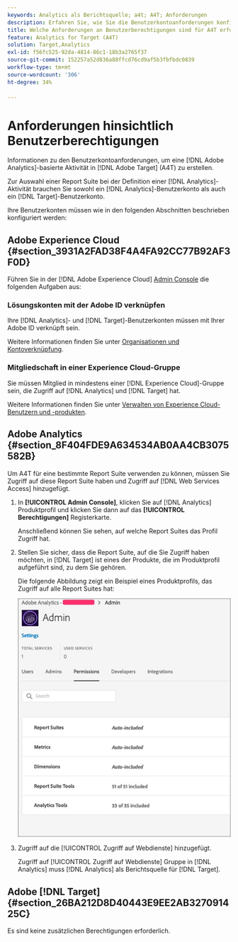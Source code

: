 ```yaml
---
keywords: Analytics als Berichtsquelle; a4t; A4T; Anforderungen
description: Erfahren Sie, wie Sie die Benutzerkontoanforderungen konfigurieren, die zum Erstellen einer Adobe Analytics-basierten Aktivität in Adobe erforderlich sind. [!DNL Target] Verwenden von Analytics für [!DNL Target] (A4T).
title: Welche Anforderungen an Benutzerberechtigungen sind für A4T erforderlich?
feature: Analytics for Target (A4T)
solution: Target,Analytics
exl-id: f56fc525-92da-4814-86c1-18b3a2765f37
source-git-commit: 152257a52d836a88ffcd76cd9af5b3fbfbdc0839
workflow-type: tm+mt
source-wordcount: '306'
ht-degree: 34%

---
```


# Anforderungen hinsichtlich Benutzerberechtigungen

Informationen zu den Benutzerkontoanforderungen, um eine [!DNL Adobe Analytics]-basierte Aktivität in [!DNL Adobe Target] (A4T) zu erstellen.

Zur Auswahl einer Report Suite bei der Definition einer [!DNL Analytics]-Aktivität brauchen Sie sowohl ein [!DNL Analytics]-Benutzerkonto als auch ein [!DNL Target]-Benutzerkonto.

Ihre Benutzerkonten müssen wie in den folgenden Abschnitten beschrieben konfiguriert werden:

## Adobe Experience Cloud {#section_3931A2FAD38F4A4FA92CC77B92AF3F0D}

Führen Sie in der [!DNL Adobe Experience Cloud] [Admin Console](https://adminconsole.adobe.com) die folgenden Aufgaben aus:

### Lösungskonten mit der Adobe ID verknüpfen

Ihre [!DNL Analytics]- und [!DNL Target]-Benutzerkonten müssen mit Ihrer Adobe ID verknüpft sein.

Weitere Informationen finden Sie unter [Organisationen und Kontoverknüpfung](https://experienceleague.adobe.com/docs/core-services/interface/administration/organizations.html?lang=en).

### Mitgliedschaft in einer Experience Cloud-Gruppe

Sie müssen Mitglied in mindestens einer [!DNL Experience Cloud]-Gruppe sein, die Zugriff auf [!DNL Analytics] und [!DNL Target] hat.

Weitere Informationen finden Sie unter [Verwalten von Experience Cloud-Benutzern und -produkten](https://experienceleague.adobe.com/docs/core-services/interface/manage-users-and-products/admin-getting-started.html).

## Adobe Analytics {#section_8F404FDE9A634534AB0AA4CB3075582B}

Um A4T für eine bestimmte Report Suite verwenden zu können, müssen Sie Zugriff auf diese Report Suite haben und Zugriff auf [!DNL Web Services Access] hinzugefügt.

1. In **[!UICONTROL Admin Console]**, klicken Sie auf [!DNL Analytics] Produktprofil und klicken Sie dann auf das **[!UICONTROL Berechtigungen]** Registerkarte.

   Anschließend können Sie sehen, auf welche Report Suites das Profil Zugriff hat.

1. Stellen Sie sicher, dass die Report Suite, auf die Sie Zugriff haben möchten, in [!DNL Target] ist eines der Produkte, die im Produktprofil aufgeführt sind, zu dem Sie gehören.

   Die folgende Abbildung zeigt ein Beispiel eines Produktprofils, das Zugriff auf alle Report Suites hat:

   ![Registerkarte &quot;Admin Console Permission&quot;](/help/main/c-integrating-target-with-mac/a4t/assets/permissions-tab.png)

1. Zugriff auf die [!UICONTROL Zugriff auf Webdienste] hinzugefügt.

   Zugriff auf [!UICONTROL Zugriff auf Webdienste] Gruppe in [!DNL Analytics] muss [!DNL Analytics] als Berichtsquelle für [!DNL Target].


## Adobe [!DNL Target] {#section_26BA212D8D40443E9EE2AB327091425C}

Es sind keine zusätzlichen Berechtigungen erforderlich.
